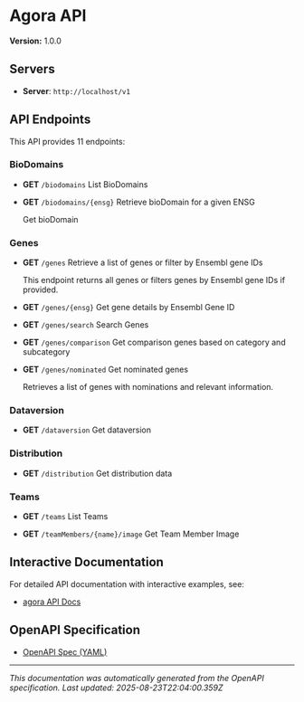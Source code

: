 # Agora API

**Version:** 1.0.0

## Servers

- **Server**: `http://localhost/v1`

## API Endpoints

This API provides 11 endpoints:

### BioDomains

- **GET** `/biodomains`
  List BioDomains

- **GET** `/biodomains/{ensg}`
  Retrieve bioDomain for a given ENSG

  Get bioDomain

### Genes

- **GET** `/genes`
  Retrieve a list of genes or filter by Ensembl gene IDs

  This endpoint returns all genes or filters genes by Ensembl gene IDs if provided.

- **GET** `/genes/{ensg}`
  Get gene details by Ensembl Gene ID

- **GET** `/genes/search`
  Search Genes

- **GET** `/genes/comparison`
  Get comparison genes based on category and subcategory

- **GET** `/genes/nominated`
  Get nominated genes

  Retrieves a list of genes with nominations and relevant information.

### Dataversion

- **GET** `/dataversion`
  Get dataversion

### Distribution

- **GET** `/distribution`
  Get distribution data

### Teams

- **GET** `/teams`
  List Teams

- **GET** `/teamMembers/{name}/image`
  Get Team Member Image

## Interactive Documentation

For detailed API documentation with interactive examples, see:

- [agora API Docs](https://sage-bionetworks.github.io/sage-monorepo/apps/agora/api-docs/)

## OpenAPI Specification

- [OpenAPI Spec (YAML)](https://github.com/Sage-Bionetworks/sage-monorepo/blob/main/libs/agora/api-description/openapi/openapi.yaml)

---

_This documentation was automatically generated from the OpenAPI specification._
_Last updated: 2025-08-23T22:04:00.359Z_

